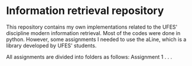 # Information retrieval repository
This repository contains my own implementations related to the UFES' discipline modern information retrieval. Most of the codes were done in python. However, some assignments I needed to use the aLine, which is a library developed by UFES' students.

All assignments are divided into folders as follows:
Assignment 1
.
.
.
